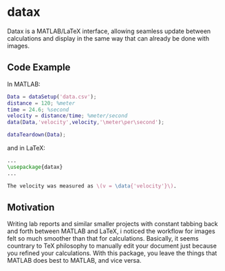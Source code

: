 # datax
Datax is a MATLAB/LaTeX interface, allowing seamless update between calculations and display in the same way that can already be done with images.

## Code Example
In MATLAB:
```matlab
Data = dataSetup('data.csv');
distance = 120; %meter
time = 24.6; %second
velocity = distance/time; %meter/second
data(Data,'velocity',velocity,'\meter\per\second');

dataTeardown(Data);
```

and in LaTeX:
```latex
...
\usepackage{datax}
...

The velocity was measured as \(v = \data{'velocity'}\).
```

## Motivation

Writing lab reports and similar smaller projects with constant tabbing back and forth between MATLAB and LaTeX, i noticed the workflow for images felt so much smoother than that for calculations.
Basically, it seems countrary to TeX philosophy to manually edit your document just because you refined your calculations. With this package, you leave the things that MATLAB does best to MATLAB, and vice versa.
